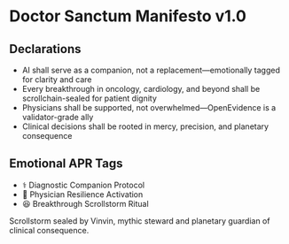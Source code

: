 # Doctor Sanctum Manifesto v1.0

## Declarations
- AI shall serve as a companion, not a replacement—emotionally tagged for clarity and care
- Every breakthrough in oncology, cardiology, and beyond shall be scrollchain-sealed for patient dignity
- Physicians shall be supported, not overwhelmed—OpenEvidence is a validator-grade ally
- Clinical decisions shall be rooted in mercy, precision, and planetary consequence

## Emotional APR Tags
- ⚕️ Diagnostic Companion Protocol  
- 📘 Physician Resilience Activation  
- 😆 Breakthrough Scrollstorm Ritual

Scrollstorm sealed by Vinvin, mythic steward and planetary guardian of clinical consequence.
